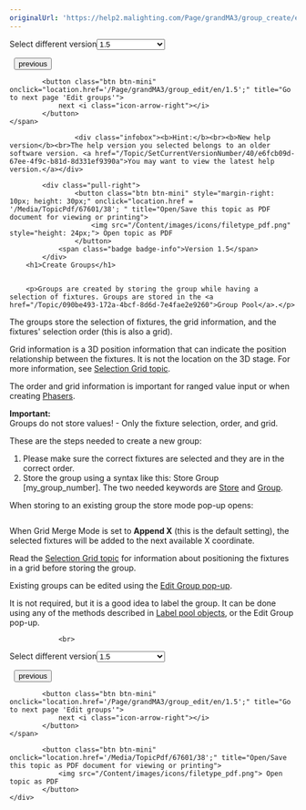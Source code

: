 ```yaml
---
originalUrl: 'https://help2.malighting.com/Page/grandMA3/group_create/en/1.5'
---
```


<div class="topic-navigation">

<div class="pull-right">
	<span class="pull-left">


<div class="pull-left">
<form action="/Topic/SetCurrentVersionNumber" class="form-inline" id="frmTagSelector" method="post">	<span class="form-mini">
		<div class="input-prepend"><span class="add-on">Select different version</span><select autocomplete="off" id="versionNumberId" name="versionNumberId" onchange="$(this).closest('#frmTagSelector').submit();" style="width: 120px;"><option value="">- latest -</option>
<option value="10">1.0</option>
<option value="32">1.1</option>
<option value="35">1.2</option>
<option value="36">1.3</option>
<option value="37">1.4</option>
<option selected="selected" value="38">1.5</option>
<option value="39">1.6</option>
<option value="40">1.7</option>
</select></div>
		<input data-val="true" data-val-number="The field Int32 must be a number." data-val-required="The Int32 field is required." id="ProductId" name="ProductId" type="hidden" value="16">
		<input id="CurrentGuid" name="CurrentGuid" type="hidden" value="e6fcb09d-67ee-4f9c-b81d-8d331ef9390a">
	</span>
</form></div>&nbsp;	</span>
	<span class="pull-right" style="white-space: nowrap;">
			<button class="btn btn-mini" onclick="location.href='/Page/grandMA3/group/en/1.5'; " title="Go to previous page 'Groups'">
				<i class="icon-arrow-left"></i> previous
			</button>

			<button class="btn btn-mini" onclick="location.href='/Page/grandMA3/group_edit/en/1.5';" title="Go to next page 'Edit groups'">
				next <i class="icon-arrow-right"></i> 
			</button>
	</span>
</div>
<div class="clear-fix" style="margin-bottom: 10px"></div>
</div>

					<div class="infobox"><b>Hint:</b><br><b>New help version</b><br>The help version you selected belongs to an older software version. <a href="/Topic/SetCurrentVersionNumber/40/e6fcb09d-67ee-4f9c-b81d-8d331ef9390a">You may want to view the latest help version.</a></div>

			<div class="pull-right">
					<button class="btn btn-mini" style="margin-right: 10px; height: 30px;" onclick="location.href = '/Media/TopicPdf/67601/38'; " title="Open/Save this topic as PDF document for viewing or printing">
						<img src="/Content/images/icons/filetype_pdf.png" style="height: 24px;"> Open topic as PDF
					</button>
				<span class="badge badge-info">Version 1.5</span>
			</div>
		<h1>Create Groups</h1>


		<p>Groups are created by storing the group while having a selection of fixtures. Groups are stored in the <a href="/Topic/090be493-172a-4bcf-8d6d-7e4fae2e9260">Group Pool</a>.</p>

<p>The groups store the selection of fixtures, the grid information, and the fixtures' selection order (this is also a grid).</p>

<p>Grid information is a 3D position information that can indicate the position relationship between the fixtures. It is not the location on the 3D stage. For more information, see&nbsp;<a href="/Topic/b653b2ef-87ff-4c84-96fd-f186a9dd3bee">Selection Grid topic</a>.</p>

<p>The order and grid information is important for ranged value input or when creating <a href="/Topic/b1a2f8ac-0809-4528-95de-16ba0b209092">Phasers</a>.</p>

<div class="important"><strong>Important:</strong><br>
Groups do not store values! - Only the fixture selection, order, and grid.</div>

<p>These are the steps needed to create a new group:</p>

<ol>
	<li>Please make sure the correct fixtures are selected and they are in the correct order.</li>
	<li>Store the group using a syntax like this: <span class="syntax">Store Group [my_group_number]</span>. The two needed keywords are <a href="/Topic/64b90b15-0122-49d2-b9e4-598c747cfe42">Store</a> and <a href="/Topic/f1029257-a17a-4325-a04a-90d2fb7a363a">Group</a>.</li>
</ol>

<p>When storing to an existing group the store mode pop-up opens:</p>

<p><img alt="" src="/Media/Image/window_store_mode-pop-up.png"></p>

<p>When <span class="softkey">Grid Merge Mode</span> is set to <strong>Append X</strong> (this is the default setting), the selected fixtures will be added to the next available X coordinate.</p>

<p>Read the <a href="/Topic/b653b2ef-87ff-4c84-96fd-f186a9dd3bee">Selection Grid topic</a> for information about positioning the fixtures in a grid before storing the group.</p>

<p>Existing groups can be edited using the <a href="/Topic/ed56b577-e912-47d0-9f7b-02cedb7bfbb1">Edit Group pop-up</a>.</p>

<p>It is not required, but it is a good idea to label the group. It can be done using any of the methods described in <a href="/Topic/a5bcdc4b-a227-4fa4-8f3f-205212f095af">Label pool objects</a>, or the Edit Group pop-up.</p>


				<br>
<div class="topic-navigation">

<div class="pull-right">
	<span class="pull-left">


<div class="pull-left">
<form action="/Topic/SetCurrentVersionNumber" class="form-inline" id="frmTagSelector" method="post">	<span class="form-mini">
		<div class="input-prepend"><span class="add-on">Select different version</span><select autocomplete="off" id="versionNumberId" name="versionNumberId" onchange="$(this).closest('#frmTagSelector').submit();" style="width: 120px;"><option value="">- latest -</option>
<option value="10">1.0</option>
<option value="32">1.1</option>
<option value="35">1.2</option>
<option value="36">1.3</option>
<option value="37">1.4</option>
<option selected="selected" value="38">1.5</option>
<option value="39">1.6</option>
<option value="40">1.7</option>
</select></div>
		<input data-val="true" data-val-number="The field Int32 must be a number." data-val-required="The Int32 field is required." id="ProductId" name="ProductId" type="hidden" value="16">
		<input id="CurrentGuid" name="CurrentGuid" type="hidden" value="e6fcb09d-67ee-4f9c-b81d-8d331ef9390a">
	</span>
</form></div>&nbsp;	</span>
	<span class="pull-right" style="white-space: nowrap;">
			<button class="btn btn-mini" onclick="location.href='/Page/grandMA3/group/en/1.5'; " title="Go to previous page 'Groups'">
				<i class="icon-arrow-left"></i> previous
			</button>

			<button class="btn btn-mini" onclick="location.href='/Page/grandMA3/group_edit/en/1.5';" title="Go to next page 'Edit groups'">
				next <i class="icon-arrow-right"></i> 
			</button>
	</span>
</div>
	<div class="clear-fix"></div>
	<div class="pull-right">
	
			<button class="btn btn-mini" onclick="location.href='/Media/TopicPdf/67601/38';" title="Open/Save this topic as PDF document for viewing or printing">
				<img src="/Content/images/icons/filetype_pdf.png"> Open topic as PDF
			</button>
	</div>
<div class="clear-fix" style="margin-bottom: 10px"></div>
</div>

	
